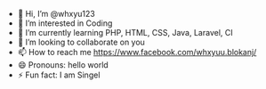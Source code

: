 - 👋 Hi, I’m @whxyu123
- 👀 I’m interested in Coding
- 🌱 I’m currently learning PHP, HTML, CSS, Java, Laravel, CI
- 💞️ I’m looking to collaborate on you
- 📫 How to reach me https://www.facebook.com/whxyuu.blokanj/
- 😄 Pronouns: hello world
- ⚡ Fun fact: I am Singel

<!---
whxyu123/whxyu123 is a ✨ special ✨ repository because its `README.md` (this file) appears on your GitHub profile.
You can click the Preview link to take a look at your changes.
--->
